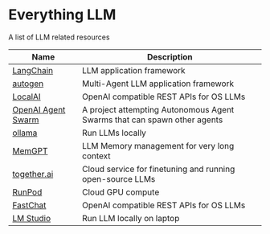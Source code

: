 # Everything LLM

A list of LLM related resources

Name | Description | 
|---|---|
| [LangChain](https://github.com/langchain-ai/langchain) | LLM application framework |
| [autogen](https://github.com/microsoft/autogen) | Multi-Agent LLM application framework |
| [LocalAI](https://github.com/mudler/LocalAI) | OpenAI compatible REST APIs for OS LLMs |
| [OpenAI Agent Swarm](https://github.com/daveshap/OpenAI_Agent_Swarm)  | A project attempting Autonomous Agent Swarms that can spawn other agents|
| [ollama](https://github.com/jmorganca/ollama) | Run LLMs locally |
| [MemGPT](https://github.com/cpacker/MemGPT) | LLM Memory management for very long context |
| [together.ai](https://together.ai/) | Cloud service for finetuning and running open-source LLMs |
| [RunPod](https://www.runpod.io/about) | Cloud GPU compute |
| [FastChat](https://github.com/lm-sys/FastChat#api) | OpenAI compatible REST APIs for OS LLMs |
| [LM Studio](https://lmstudio.ai/) | Run LLM locally on laptop |
